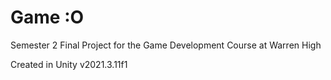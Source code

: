 # Game :O

Semester 2 Final Project for the Game Development Course at Warren High

Created in Unity v2021.3.11f1
